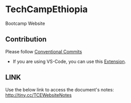 # TechCampEthiopia
Bootcamp Website


## Contribution 
Please follow [Conventional Commits](https://www.conventionalcommits.org/en/v1.0.0/#specification)
* If you are using VS-Code, you can use this [Extension](https://marketplace.visualstudio.com/items?itemName=vivaxy.vscode-conventional-commits).

## LINK
Use the below link to access the document's notes:
http://tiny.cc/TCEWebsiteNotes
